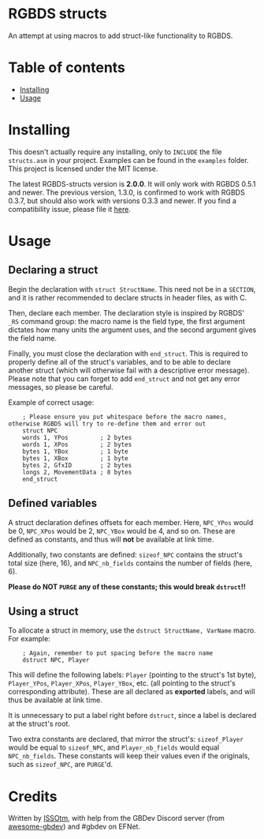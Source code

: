 # RGBDS structs

An attempt at using macros to add struct-like functionality to RGBDS.


# Table of contents

- [Installing](#installing)
- [Usage](#usage)


# Installing

This doesn't actually require any installing, only to `INCLUDE` the file `structs.asm` in your project. Examples can be found in the `examples` folder. This project is licensed under the MIT license.

The latest RGBDS-structs version is **2.0.0**. It will only work with RGBDS 0.5.1 and newer. The previous version, 1.3.0, is confirmed to work with RGBDS 0.3.7, but should also work with versions 0.3.3 and newer. If you find a compatibility issue, please file it [here](https://github.com/ISSOtm/rgbds-structs/issues/new).


# Usage

## Declaring a struct

Begin the declaration with `struct StructName`. This need not be in a `SECTION`, and it is rather recommended to declare structs in header files, as with C.

Then, declare each member. The declaration style is inspired by RGBDS' `_RS` command group: the macro name is the field type, the first argument dictates how many units the argument uses, and the second argument gives the field name.

Finally, you must close the declaration with `end_struct`. This is required to properly define all of the struct's variables, and to be able to declare another struct (which will otherwise fail with a descriptive error message). Please note that you can forget to add `end_struct` and not get any error messages, so please be careful.


Example of correct usage:
```
    ; Please ensure you put whitespace before the macro names, otherwise RGBDS will try to re-define them and error out
    struct NPC
    words 1, YPos         ; 2 bytes
    words 1, XPos         ; 2 bytes
    bytes 1, YBox         ; 1 byte
    bytes 1, XBox         ; 1 byte
    bytes 2, GfxID        ; 2 bytes
    longs 2, MovementData ; 8 bytes
    end_struct
```


## Defined variables

A struct declaration defines offsets for each member. Here, `NPC_YPos` would be 0, `NPC_XPos` would be 2, `NPC_YBox` would be 4, and so on. These are defined as constants, and thus will **not** be available at link time.

Additionally, two constants are defined: `sizeof_NPC` contains the struct's total size (here, 16), and `NPC_nb_fields` contains the number of fields (here, 6).

**Please do NOT `PURGE` any of these constants; this would break `dstruct`!!**


## Using a struct

To allocate a struct in memory, use the `dstruct StructName, VarName` macro. For example:
```
    ; Again, remember to put spacing before the macro name
    dstruct NPC, Player
```

This will define the following labels: `Player` (pointing to the struct's 1st byte), `Player_YPos`, `Player_XPos`, `Player_YBox`, etc. (all pointing to the struct's corresponding attribute). These are all declared as **exported** labels, and will thus be available at link time.

It is unnecessary to put a label right before `dstruct`, since a label is declared at the struct's root.


Two extra constants are declared, that mirror the struct's: `sizeof_Player` would be equal to `sizeof_NPC`, and `Player_nb_fields` would equal `NPC_nb_fields`. These constants will keep their values even if the originals, such as `sizeof_NPC`, are `PURGE`'d.



# Credits

Written by [ISSOtm](https://github.com/ISSOtm), with help from the GBDev Discord server (from [awesome-gbdev](https://github.com/avivace/awesome-gbdev)) and #gbdev on EFNet.
